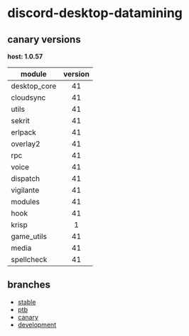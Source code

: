 # discord-desktop-datamining

## canary versions

**host: 1.0.57**

| module | version |
| ------ | :-----: |
| desktop_core | 41 |
| cloudsync | 41 |
| utils | 41 |
| sekrit | 41 |
| erlpack | 41 |
| overlay2 | 41 |
| rpc | 41 |
| voice | 41 |
| dispatch | 41 |
| vigilante | 41 |
| modules | 41 |
| hook | 41 |
| krisp | 1 |
| game_utils | 41 |
| media | 41 |
| spellcheck | 41 |

## branches

- [stable](https://github.com/OpenAsar/discord-desktop-datamining/tree/stable)
- [ptb](https://github.com/OpenAsar/discord-desktop-datamining/tree/ptb)
- [canary](https://github.com/OpenAsar/discord-desktop-datamining/tree/canary)
- [development](https://github.com/OpenAsar/discord-desktop-datamining/tree/development)